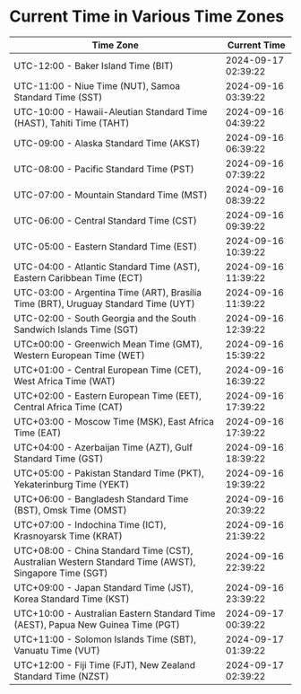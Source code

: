 # Current Time in Various Time Zones

| Time Zone | Current Time |
|-----------|--------------|
| UTC-12:00 - Baker Island Time (BIT) | 2024-09-17 02:39:22 |
| UTC-11:00 - Niue Time (NUT), Samoa Standard Time (SST) | 2024-09-16 03:39:22 |
| UTC-10:00 - Hawaii-Aleutian Standard Time (HAST), Tahiti Time (TAHT) | 2024-09-16 04:39:22 |
| UTC-09:00 - Alaska Standard Time (AKST) | 2024-09-16 06:39:22 |
| UTC-08:00 - Pacific Standard Time (PST) | 2024-09-16 07:39:22 |
| UTC-07:00 - Mountain Standard Time (MST) | 2024-09-16 08:39:22 |
| UTC-06:00 - Central Standard Time (CST) | 2024-09-16 09:39:22 |
| UTC-05:00 - Eastern Standard Time (EST) | 2024-09-16 10:39:22 |
| UTC-04:00 - Atlantic Standard Time (AST), Eastern Caribbean Time (ECT) | 2024-09-16 11:39:22 |
| UTC-03:00 - Argentina Time (ART), Brasília Time (BRT), Uruguay Standard Time (UYT) | 2024-09-16 11:39:22 |
| UTC-02:00 - South Georgia and the South Sandwich Islands Time (SGT) | 2024-09-16 12:39:22 |
| UTC±00:00 - Greenwich Mean Time (GMT), Western European Time (WET) | 2024-09-16 15:39:22 |
| UTC+01:00 - Central European Time (CET), West Africa Time (WAT) | 2024-09-16 16:39:22 |
| UTC+02:00 - Eastern European Time (EET), Central Africa Time (CAT) | 2024-09-16 17:39:22 |
| UTC+03:00 - Moscow Time (MSK), East Africa Time (EAT) | 2024-09-16 17:39:22 |
| UTC+04:00 - Azerbaijan Time (AZT), Gulf Standard Time (GST) | 2024-09-16 18:39:22 |
| UTC+05:00 - Pakistan Standard Time (PKT), Yekaterinburg Time (YEKT) | 2024-09-16 19:39:22 |
| UTC+06:00 - Bangladesh Standard Time (BST), Omsk Time (OMST) | 2024-09-16 20:39:22 |
| UTC+07:00 - Indochina Time (ICT), Krasnoyarsk Time (KRAT) | 2024-09-16 21:39:22 |
| UTC+08:00 - China Standard Time (CST), Australian Western Standard Time (AWST), Singapore Time (SGT) | 2024-09-16 22:39:22 |
| UTC+09:00 - Japan Standard Time (JST), Korea Standard Time (KST) | 2024-09-16 23:39:22 |
| UTC+10:00 - Australian Eastern Standard Time (AEST), Papua New Guinea Time (PGT) | 2024-09-17 00:39:22 |
| UTC+11:00 - Solomon Islands Time (SBT), Vanuatu Time (VUT) | 2024-09-17 01:39:22 |
| UTC+12:00 - Fiji Time (FJT), New Zealand Standard Time (NZST) | 2024-09-17 02:39:22 |
